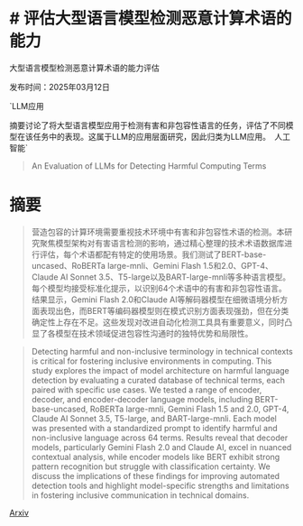 # # 评估大型语言模型检测恶意计算术语的能力
大型语言模型检测恶意计算术语的能力评估

发布时间：2025年03月12日

`LLM应用

摘要讨论了将大型语言模型应用于检测有害和非包容性语言的任务，评估了不同模型在该任务中的表现。这属于LLM的应用层面研究，因此归类为LLM应用。` `人工智能`

> An Evaluation of LLMs for Detecting Harmful Computing Terms

# 摘要

> 营造包容的计算环境需要重视技术环境中有害和非包容性术语的检测。本研究聚焦模型架构对有害语言检测的影响，通过精心整理的技术术语数据库进行评估，每个术语都配有特定的使用场景。我们测试了BERT-base-uncased、RoBERTa large-mnli、Gemini Flash 1.5和2.0、GPT-4、Claude AI Sonnet 3.5、T5-large以及BART-large-mnli等多种语言模型。每个模型均接受标准化提示，以识别64个术语中的有害和非包容性语言。结果显示，Gemini Flash 2.0和Claude AI等解码器模型在细微语境分析方面表现出色，而BERT等编码器模型则在模式识别方面表现强劲，但在分类确定性上存在不足。这些发现对改进自动化检测工具具有重要意义，同时凸显了各模型在技术领域促进包容性沟通时的独特优势和局限性。

> Detecting harmful and non-inclusive terminology in technical contexts is critical for fostering inclusive environments in computing. This study explores the impact of model architecture on harmful language detection by evaluating a curated database of technical terms, each paired with specific use cases. We tested a range of encoder, decoder, and encoder-decoder language models, including BERT-base-uncased, RoBERTa large-mnli, Gemini Flash 1.5 and 2.0, GPT-4, Claude AI Sonnet 3.5, T5-large, and BART-large-mnli. Each model was presented with a standardized prompt to identify harmful and non-inclusive language across 64 terms. Results reveal that decoder models, particularly Gemini Flash 2.0 and Claude AI, excel in nuanced contextual analysis, while encoder models like BERT exhibit strong pattern recognition but struggle with classification certainty. We discuss the implications of these findings for improving automated detection tools and highlight model-specific strengths and limitations in fostering inclusive communication in technical domains.

[Arxiv](https://arxiv.org/abs/2503.09341)